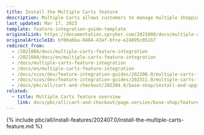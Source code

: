 ```yaml
---
title: Install the Multiple Carts feature
description: Multiple Carts allows customers to manage multiple shopping carts in one account. The guide describes how to integrate the feature into your project.
last_updated: Mar 17, 2023
template: feature-integration-guide-template
originalLink: https://documentation.spryker.com/2021080/docs/multiple-carts-feature-integration
originalArticleId: bf00a6ba-8484-43af-bfce-e24895c051b7
redirect_from:
  - /2021080/docs/multiple-carts-feature-integration
  - /2021080/docs/en/multiple-carts-feature-integration
  - /docs/multiple-carts-feature-integration
  - /docs/en/multiple-carts-feature-integration
  - /docs/scos/dev/feature-integration-guides/202200.0/multiple-carts-feature-integration.html
  - /docs/scos/dev/feature-integration-guides/202311.0/multiple-carts-feature-integration.html
  - /docs/pbc/all/cart-and-checkout/202204.0/base-shop/install-and-upgrade/install-features/install-the-multiple-carts-feature.html
related:
  - title: Multiple Carts feature overview
    link: docs/pbc/all/cart-and-checkout/page.version/base-shop/feature-overviews/multiple-carts-feature-overview.html
---
```


{% include pbc/all/install-features/202407.0/install-the-multiple-carts-feature.md %} <!-- To edit, see /_includes/pbc/all/install-features/202407.0/install-the-multiple-carts-feature.md -->
